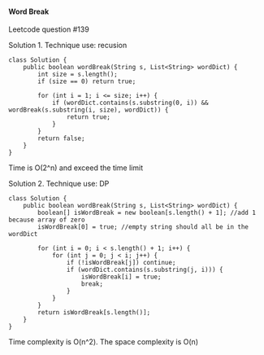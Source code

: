 #### Word Break
Leetcode question #139</br>

Solution 1. Technique use: recusion

```
class Solution {
    public boolean wordBreak(String s, List<String> wordDict) {
        int size = s.length();
        if (size == 0) return true;
        
        for (int i = 1; i <= size; i++) {
            if (wordDict.contains(s.substring(0, i)) && wordBreak(s.substring(i, size), wordDict)) {
                return true;
            }
        }
        return false;
    }
}
```
Time is O(2^n) and exceed the time limit

Solution 2. Technique use: DP

```
class Solution {
    public boolean wordBreak(String s, List<String> wordDict) {
        boolean[] isWordBreak = new boolean[s.length() + 1]; //add 1 because array of zero
        isWordBreak[0] = true; //empty string should all be in the wordDict
        
        for (int i = 0; i < s.length() + 1; i++) {
            for (int j = 0; j < i; j++) {
                if (!isWordBreak[j]) continue;
                if (wordDict.contains(s.substring(j, i))) {
                    isWordBreak[i] = true;
                    break;
                }
            }
        }
        return isWordBreak[s.length()];
    }
}
```
Time complexity is O(n^2). The space complexity is O(n)